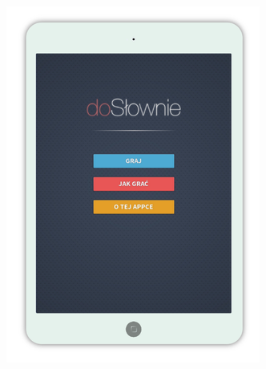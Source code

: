 <img align="middle" src="https://raw.githubusercontent.com/anatol-karlinski/doSlownie/master/doSlownie.png" alt="...">
